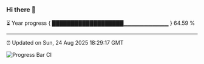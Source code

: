 ### Hi there 👋

⏳ Year progress { ███████████████████▁▁▁▁▁▁▁▁▁▁▁ } 64.59 %

---

⏰ Updated on Sun, 24 Aug 2025 18:29:17 GMT

![Progress Bar CI](https://github.com/liununu/liununu/workflows/Progress%20Bar%20CI/badge.svg)
